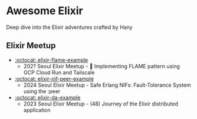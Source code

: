 # Awesome Elixir

Deep dive into the Elixir adventures crafted by Hany

## Elixir Meetup

- [:octocat: elixir-flame-example](https://github.com/rudebono/elixir-flame-example)
  - 202? Seoul Elixir Meetup - 🚧 Implementing FLAME pattern using GCP Cloud Run and Tailscale
- [:octocat: elixir-nif-peer-example](https://github.com/rudebono/elixir-nif-peer-example)
  - 2024 Seoul Elixir Meetup - Safe Erlang NIFs: Fault-Tolerance System using the :peer
- [:octocat: elixir-da-example](https://github.com/rudebono/elixir-da-example)
  - 2023 Seoul Elixir Meetup - (48) Journey of the Elixir distributed application
